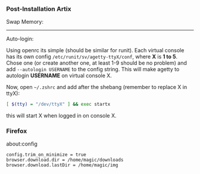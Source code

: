 
### Post-Installation Artix

Swap Memory:

---

Auto-login:

Using openrc its simple (should be similar for runit). Each virtual
console has its own config `/etc/runit/sv/agetty-ttyX/conf`, where **X** is **1 to 5**.
Chose one (or create another one, at least 1-9 should be no problem) and
add `--autologin USERNAME` to the config string. This will make agetty to
autologin **USERNAME** on virtual console X.

Now, open `~/.zshrc` and add after the shebang (remember to replace
X in ttyX):

```zsh
[ $(tty) = "/dev/ttyX" ] && exec startx
```

this will start X when logged in on console X.

### Firefox

about:config

```
config.trim_on_minimize = true
browser.download.dir = /home/magic/downloads
browser.download.lastDir = /home/magic/img

```



